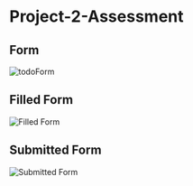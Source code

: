 # Project-2-Assessment

<h2>Form</h2>
<img src="images/toDoEmpty.png" alt="todoForm">

<h2>Filled Form</h2>

![Filled Form](public/images/todoFilled.png)


<h2>Submitted Form</h2>

![Submitted Form](public/images/toDoSubmitted.png)
